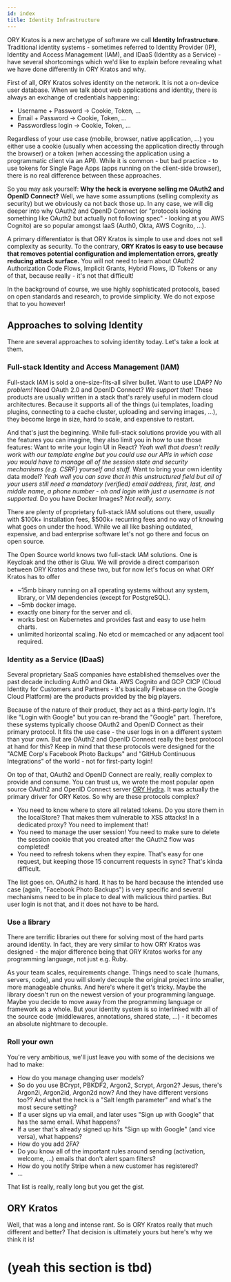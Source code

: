 ```yaml
---
id: index
title: Identity Infrastructure
---
```


ORY Kratos is a new archetype of software we call **Identity Infrastructure**. Traditional identity systems - sometimes
referred to Identity Provider (IP), Identity and Access Management (IAM), and IDaaS (Identity as a Service) - have
several shortcomings which we'd like to explain before revealing what we have done differently in ORY Kratos and why.

First of all, ORY Kratos solves identity on the network. It is not a on-device user database. When we talk
about web applications and identity, there is always an exchange of credentials happening:

- Username + Password -> Cookie, Token, ...
- Email + Password -> Cookie, Token, ...
- Passwordless login -> Cookie, Token, ...

Regardless of your use case (mobile, browser, native application, ...) you either use a cookie (usually when accessing
the application directly through the browser) or a token (when accessing the application using a programmatic client
via an API). While it is common - but bad practice - to use tokens for Single Page Apps (apps running on the client-side
browser), there is no real difference between these approaches.

So you may ask yourself: **Why the heck is everyone selling me OAuth2 and OpenID Connect?** Well, we have some assumptions
(selling complexity as security) but we obviously ca not back those up. In any case, we will dig deeper into why OAuth2
and OpenID Connect (or "protocols looking something like OAuth2 but actually not following spec" - looking at you AWS Cognito)
are so popular amongst IaaS (Auth0, Okta, AWS Cognito, ...).

A primary differentiator is that ORY Kratos is simple to use and does not sell complexity as security. To the contrary,
**ORY Kratos is easy to use because that removes potential configuration and implementation errors, greatly reducing
attack surface.** You will not need to learn about OAuth2 Authorization Code Flows, Implicit Grants, Hybrid Flows,
ID Tokens or any of that, because really - it's not that difficult!

In the background of course, we use highly sophisticated protocols, based on open standards and research, to provide
simplicity. We do not expose that to you however!

## Approaches to solving Identity

There are several approaches to solving identity today. Let's take a look at them.

### Full-stack Identity and Access Management (IAM)

Full-stack IAM is sold a one-size-fits-all silver bullet. Want to use LDAP? *No problem!* Need OAuth 2.0 and OpenID
Connect? *We support that!* These products are usually written in a stack that's rarely useful in modern cloud
architectures. Because it supports all of the things (ui templates, loading plugins, connecting to a cache cluster,
uploading and serving images, ...), they become large in size, hard to scale, and expensive to restart.

And that's just the beginning. While full-stack solutions provide you with all the features you can imagine, they
also limit you in how to use those features: Want to write your login UI in React? *Yeah well that doesn't really work
with our template engine but you could use our APIs in which case you would have to manage all of the session state
and security mechanisms (e.g. CSRF) yourself and stuff.* Want to bring your own identity data model? *Yeah well you
can save that in this unstructured field but all of your users still need a mandatory (verified) email address,
first, last, and middle name, a phone number - oh and login with just a username is not supported.* Do you
have Docker Images? *Not really, sorry.*

There are plenty of proprietary full-stack IAM solutions out there, usually with $100k+ installation fees, $500k+
recurring fees and no way of knowing what goes on under the hood. While we all like bashing outdated, expensive,
and bad enterprise software let's not go there and focus on open source.

The Open Source world knows two full-stack IAM solutions. One is Keycloak and the other is Gluu. We will provide
a direct comparison between ORY Kratos and these two, but for now let's focus on what ORY Kratos has to offer 

- ~15mb binary running on all operating systems without any system, library, or VM dependencies (except for PostgreSQL).
- ~5mb docker image.
- exactly one binary for the server and cli.
- works best on Kubernetes and provides fast and easy to use helm charts.
- unlimited horizontal scaling. No etcd or memcached or any adjacent tool required.

### Identity as a Service (IDaaS)

Several proprietary SaaS companies have established themselves over the past decade including Auth0 and Okta.
AWS Cognito and GCP CICP (Cloud Identity for Customers and Partners - it's basically Firebase on the Google Cloud Platform)
are the products provided by the big players.

Because of the nature of their product, they act as a third-party login. It's like "Login with Google" but you can
re-brand the "Google" part. Therefore, these systems typically choose OAuth2 and OpenID Connect as their primary
protocol. It fits the use case - the user logs in on a different system than your own. But are OAuth2 and OpenID Connect
really the best protocol at hand for this? Keep in mind that these protocols were designed for the "ACME Corp's Facebook
Photo Backups" and "GitHub Continuous Integrations" of the world - not for first-party login!

On top of that, OAuth2 and OpenID Connect are really, really complex to provide and consume. You can trust us, we wrote
the most popular open source OAuth2 and OpenID Connect server [ORY Hydra](https://github.com/ory/hydra). It was
actually the primary driver for ORY Ketos. So why are these protocols complex?

- You need to know where to store all related tokens. Do you store them in the localStore? That makes them
vulnerable to XSS attacks! In a dedicated proxy? You need to implement that!
- You need to manage the user session! You need to make sure to delete the session cookie that you created
after the OAuth2 flow was completed!
- You need to refresh tokens when they expire. That's easy for one request, but keeping those 15 concurrent
requests in sync? That's kinda difficult.

The list goes on. OAuth2 is hard. It has to be hard because the intended use case (again, "Facebook Photo Backups") is
very specific and several mechanisms need to be in place to deal with malicious third parties. But user login is not that,
and it does not have to be hard.

### Use a library

There are terrific libraries out there for solving most of the hard parts around identity. In fact, they are very similar
to how ORY Kratos was designed - the major difference being that ORY Kratos works for any programming language, not just
e.g. Ruby.

As your team scales, requirements change. Things need to scale (humans, servers, code), and you will slowly decouple
the original project into smaller, more manageable chunks. And here's where it get's tricky. Maybe the library
doesn't run on the newest version of your programming language. Maybe you decide to move away from the programming language
or framework as a whole. But your identity system is so interlinked with all of the source code (middlewares, annotations,
shared state, ...) - it becomes an absolute nightmare to decouple.

### Roll your own

You're very ambitious, we'll just leave you with some of the decisions we had to make:

- How do you manage changing user models?
- So do you use BCrypt, PBKDF2, Argon2, Scrypt, Argon2? Jesus, there's Argon2i, Argon2id, Argon2d now? And they
have different versions too?? And what the heck is a "Salt length parameter" and what's the most secure setting?
- If a user signs up via email, and later uses "Sign up with Google" that has the same email. What happens?
- If a user that's already signed up hits "Sign up with Google" (and vice versa), what happens?
- How do you add 2FA?
- Do you know all of the important rules around sending (activation, welcome, ...) emails that don't alert spam filters?
- How do you notify Stripe when a new customer has registered?
- ...

That list is really, really long but you get the gist.

## ORY Kratos

Well, that was a long and intense rant. So is ORY Kratos really that much different and better? That decision is ultimately
yours but here's why we think it is!

# (yeah this section is tbd)